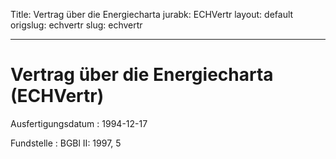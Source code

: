 Title: Vertrag über die Energiecharta
jurabk: ECHVertr
layout: default
origslug: echvertr
slug: echvertr

---

# Vertrag über die Energiecharta (ECHVertr)

Ausfertigungsdatum
:   1994-12-17

Fundstelle
:   BGBl II: 1997, 5

